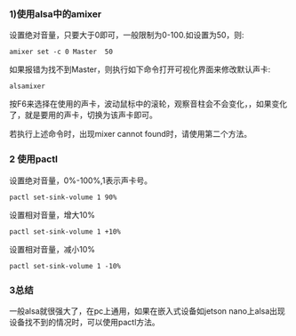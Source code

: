 ### 1)使用alsa中的amixer

设置绝对音量，只要大于0即可，一般限制为0-100.如设置为50，则:

```
amixer set -c 0 Master  50
```

如果报错为找不到Master，则执行如下命令打开可视化界面来修改默认声卡:

```
alsamixer
```

按F6来选择在使用的声卡，波动鼠标中的滚轮，观察音柱会不会变化，，如果变化了，就是要用的声卡，切换为该声卡即可。

若执行上述命令时，出现mixer cannot found时，请使用第二个方法。

### 2 使用pactl

设置绝对音量，0%-100%,1表示声卡号。

```
pactl set-sink-volume 1 90%
```

设置相对音量，增大10%

```
pactl set-sink-volume 1 +10%
```

设置相对音量，减小10%

```
pactl set-sink-volume 1 -10%
```

### 3总结

一般alsa就很强大了，在pc上通用，如果在嵌入式设备如jetson nano上alsa出现设备找不到的情况时，可以使用pactl方法。